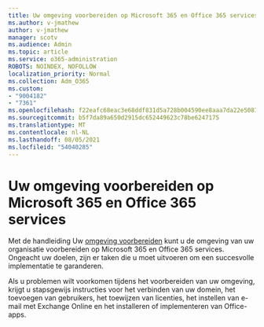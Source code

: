 ```yaml
---
title: Uw omgeving voorbereiden op Microsoft 365 en Office 365 services
ms.author: v-jmathew
author: v-jmathew
manager: scotv
ms.audience: Admin
ms.topic: article
ms.service: o365-administration
ROBOTS: NOINDEX, NOFOLLOW
localization_priority: Normal
ms.collection: Adm_O365
ms.custom:
- "9004182"
- "7361"
ms.openlocfilehash: f22eafc68eac3e68ddf831d5a728b004590ee8aaa7da22e508716ceb257250b1
ms.sourcegitcommit: b5f7da89a650d2915dc652449623c78be6247175
ms.translationtype: MT
ms.contentlocale: nl-NL
ms.lasthandoff: 08/05/2021
ms.locfileid: "54040285"
---
```

# <a name="prepare-your-environment-for-microsoft-365-and-office-365-services"></a>Uw omgeving voorbereiden op Microsoft 365 en Office 365 services

Met de handleiding Uw [omgeving voorbereiden](https://go.microsoft.com/fwlink/?linkid=2005213) kunt u de omgeving van uw organisatie voorbereiden op Microsoft 365 en Office 365 services. Ongeacht uw doelen, zijn er taken die u moet uitvoeren om een succesvolle implementatie te garanderen.

Als u problemen wilt voorkomen tijdens het voorbereiden van uw omgeving, krijgt u stapsgewijs instructies voor het verbinden van uw domein, het toevoegen van gebruikers, het toewijzen van licenties, het instellen van e-mail met Exchange Online en het installeren of implementeren van Office-apps.

